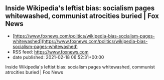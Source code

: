 ## Inside Wikipedia's leftist bias: socialism pages whitewashed, communist atrocities buried | Fox News
 - [https://www.foxnews.com/politics/wikipedia-bias-socialism-pages-whitewashed](https://www.foxnews.com/politics/wikipedia-bias-socialism-pages-whitewashed)
 - RSS feed: https://www.foxnews.com
 - date published: 2021-02-18 06:52:31+00:00

Inside Wikipedia's leftist bias: socialism pages whitewashed, communist atrocities buried | Fox News

